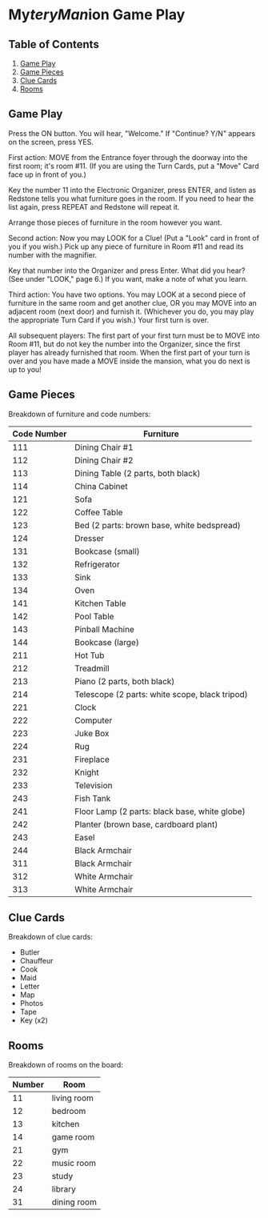 # My$tery Man$ion Game Play

## Table of Contents

1. [Game Play](#game-play)
1. [Game Pieces](#game-pieces)
1. [Clue Cards](#clue-cards)
1. [Rooms](#rooms)

## Game Play

Press the ON button. You will hear, "Welcome." If "Continue?
Y/N" appears on the screen, press YES.

First action: MOVE from the Entrance foyer through the doorway into the first room; it's room #11. (If you are using the Turn Cards, put a "Move" Card face up in front of you.)

Key the number 11 into the Electronic Organizer, press ENTER, and listen as Redstone tells you what furniture goes in the room. If you need to hear the list again, press REPEAT and Redstone will repeat it.

Arrange those pieces of furniture in the room however you want.

Second action: Now you may LOOK for a Clue! (Put a "Look" card in front of you if you wish.) Pick up any piece of furniture in Room #11 and read its number with the magnifier.

Key that number into the Organizer and press Enter. What did you hear? (See under "LOOK," page 6.) If you want, make a note of what you learn.

Third action: You have two options. You may LOOK at a second piece of furniture in the same room and get another clue, OR you may MOVE into an adjacent room (next door) and furnish it.
(Whichever you do, you may play the appropriate Turn Card if you wish.) Your first turn is over.

All subsequent players: The first part of your first turn must be to MOVE into Room #11, but do not key the number into the Organizer, since the first player has already furnished that room.
When the first part of your turn is over and you have made a MOVE inside the mansion, what you do next is up to you!

## Game Pieces

Breakdown of furniture and code numbers:

| Code Number | Furniture                                      |
| ----------- | ---------------------------------------------- |
| 111         | Dining Chair #1                                |
| 112         | Dining Chair #2                                |
| 113         | Dining Table (2 parts, both black)             |
| 114         | China Cabinet                                  |
| 121         | Sofa                                           |
| 122         | Coffee Table                                   |
| 123         | Bed (2 parts: brown base, white bedspread)     |
| 124         | Dresser                                        |
| 131         | Bookcase (small)                               |
| 132         | Refrigerator                                   |
| 133         | Sink                                           |
| 134         | Oven                                           |
| 141         | Kitchen Table                                  |
| 142         | Pool Table                                     |
| 143         | Pinball Machine                                |
| 144         | Bookcase (large)                               |
| 211         | Hot Tub                                        |
| 212         | Treadmill                                      |
| 213         | Piano (2 parts, both black)                    |
| 214         | Telescope (2 parts: white scope, black tripod) |
| 221         | Clock                                          |
| 222         | Computer                                       |
| 223         | Juke Box                                       |
| 224         | Rug                                            |
| 231         | Fireplace                                      |
| 232         | Knight                                         |
| 233         | Television                                     |
| 243         | Fish Tank                                      |
| 241         | Floor Lamp (2 parts: black base, white globe)  |
| 242         | Planter (brown base, cardboard plant)          |
| 243         | Easel                                          |
| 244         | Black Armchair                                 |
| 311         | Black Armchair                                 |
| 312         | White Armchair                                 |
| 313         | White Armchair                                 |

## Clue Cards

Breakdown of clue cards:

-   Butler
-   Chauffeur
-   Cook
-   Maid
-   Letter
-   Map
-   Photos
-   Tape
-   Key (x2)

## Rooms

Breakdown of rooms on the board:

| Number | Room        |
| ------ | ----------- |
| 11     | living room |
| 12     | bedroom     |
| 13     | kitchen     |
| 14     | game room   |
| 21     | gym         |
| 22     | music room  |
| 23     | study       |
| 24     | library     |
| 31     | dining room |
